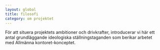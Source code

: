 ---layout: globaltitle: filosoficategory: om projektet---

För att situera projektets ambitioner och drivkrafter, introducerar vi här ett antal grundläggande ideologiska ställningstaganden som berikar arbetet med Allmänna kontoret-konceptet.